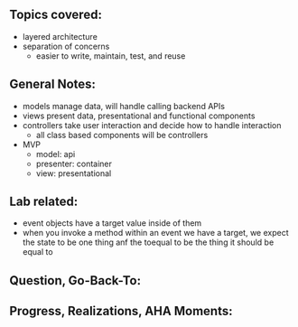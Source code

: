 ## Topics covered:
- layered architecture
- separation of concerns 
    - easier to write, maintain, test, and reuse 

## General Notes:
- models manage data, will handle calling backend APIs 
- views present data, presentational and functional components
- controllers take user interaction and decide how to handle interaction
    - all class based components will be controllers 
- MVP
    - model: api
    - presenter: container
    - view: presentational 
## Lab related:
- event objects have a target value inside of them 
- when you invoke a method within an event we have a target, we expect the state to be one thing anf the toequal to be the thing it should be equal to 

## Question, Go-Back-To:

## Progress, Realizations, AHA Moments: